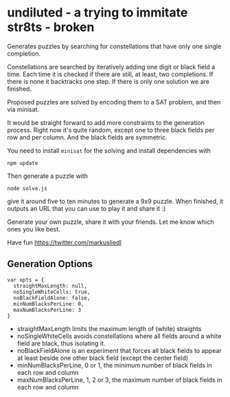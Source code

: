 # undiluted - a trying to immitate str8ts - broken

Generates puzzles by searching for constellations
that have only one single completion.

Constellations are searched by iteratively adding one digit or black
field a time. Each time it is checked if there are still, at least,
two completions. If there is none it backtracks one step. If there
is only one solution we are finished.

Proposed puzzles are solved by encoding them to a SAT problem,
and then via minisat.

It would be straight forward to add more constraints to the generation
process. Right now it's quite random, except one to three black fields
per row and per column. And the black fields are symmetric.

You need to install `minisat` for the solving and install dependencies with

    npm update

Then generate a puzzle with

    node solve.js

give it around five to ten minutes to generate a 9x9 puzzle.
When finished, it outputs an URL that you can use to play it and
share it :)

Generate your own puzzle, share it with your friends. Let me know which ones you like best.

Have fun
https://twitter.com/markusliedl




## Generation Options

    var opts = {
      straightMaxLength: null,
      noSingleWhiteCells: true,
      noBlackFieldAlone: false,
      minNumBlacksPerLine: 0,
      maxNumBlacksPerLine: 3
    }


* straightMaxLength limits the maximum length of (white) straights
* noSingleWhiteCells avoids constellations where all fields around a white field are black, thus isolating it.
* noBlackFieldAlone is an experiment that forces all black fields to appear at least beside one other black field (except the center field)
* minNumBlacksPerLine, 0 or 1, the minimum number of black fields in each row and column
* maxNumBlacksPerLine, 1, 2 or 3, the maximum number of black fields in each row and column
